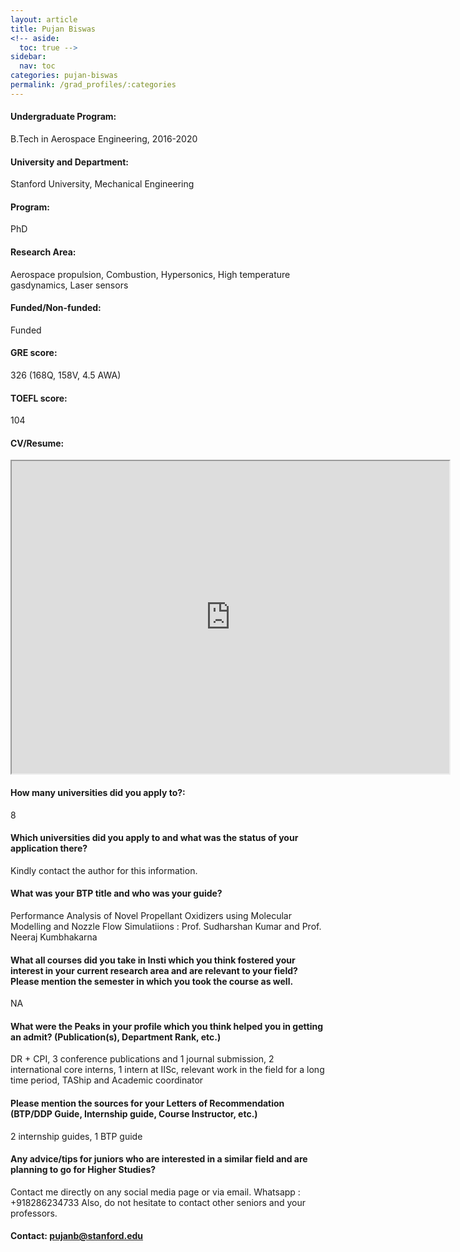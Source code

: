 ```yaml
---
layout: article
title: Pujan Biswas
<!-- aside:
  toc: true -->
sidebar:
  nav: toc
categories: pujan-biswas
permalink: /grad_profiles/:categories
---
```


<!-- # Hi, this is the page for Pujan Biswas. -->
<!-- Write Program if different from Btech Aero-->
#### Undergraduate Program:
B.Tech in Aerospace Engineering, 2016-2020
#### University and Department:
Stanford University, Mechanical Engineering
#### Program:
PhD
#### Research Area: 
Aerospace propulsion, Combustion, Hypersonics, High temperature gasdynamics, Laser sensors
#### Funded/Non-funded:
Funded
<!-- #### Scholarships: -->
#### GRE score: 
326 (168Q, 158V, 4.5 AWA)
#### TOEFL score:
104
#### CV/Resume:

<iframe src="https://drive.google.com/file/d/1QAMmPFRMTjLdlVwhVB4HRyKHd4S5ziIT/preview" width="700" height="500" allow="autoplay"></iframe>

#### How many universities did you apply to?:
8
#### Which universities did you apply to and what was the status of your application there? 
Kindly contact the author for this information.

<!-- | University | Department | Status | 
| -----------|------------|--------|
| text       | text       | text   |
 -->

#### What was your BTP title and who was your guide?
Performance Analysis of Novel Propellant Oxidizers using Molecular Modelling and Nozzle Flow Simulatiions : Prof. Sudharshan Kumar and Prof. Neeraj Kumbhakarna

#### What all courses did you take in Insti which you think fostered your interest in your current research area and are relevant to your field? Please mention the semester in which you took the course as well.
NA

#### What were the Peaks in your profile which you think helped you in getting an admit? (Publication(s), Department Rank, etc.)
DR + CPI, 3 conference publications and 1 journal submission, 2 international core interns, 1 intern at IISc, relevant work in the field for a long time period, TAShip and Academic coordinator

#### Please mention the sources for your Letters of Recommendation (BTP/DDP Guide, Internship guide, Course Instructor, etc.)
2 internship guides, 1 BTP guide

#### Any advice/tips for juniors who are interested in a similar field and are planning to go for Higher Studies?
Contact me directly on any social media page or via email. Whatsapp : +918286234733 Also, do not hesitate to contact other seniors and your professors.

#### Contact: [pujanb@stanford.edu](mailto:pujanb@stanford.edu)